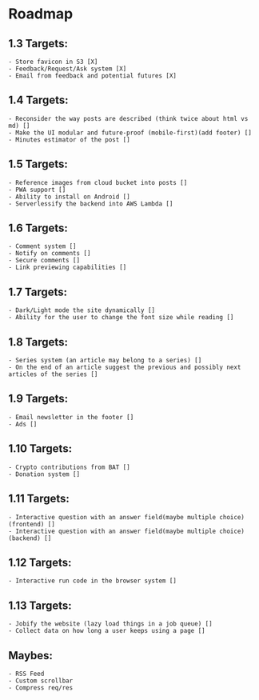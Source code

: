 # Roadmap

## 1.3 Targets:
    - Store favicon in S3 [X]
    - Feedback/Request/Ask system [X]
    - Email from feedback and potential futures [X]

## 1.4 Targets: 
    - Reconsider the way posts are described (think twice about html vs md) []
    - Make the UI modular and future-proof (mobile-first)(add footer) []
    - Minutes estimator of the post []

## 1.5 Targets:
    - Reference images from cloud bucket into posts []
    - PWA support []
    - Ability to install on Android []
    - Serverlessify the backend into AWS Lambda []

## 1.6 Targets:
    - Comment system []
    - Notify on comments []
    - Secure comments []
    - Link previewing capabilities []

## 1.7 Targets:
    - Dark/Light mode the site dynamically []
    - Ability for the user to change the font size while reading []

## 1.8 Targets: 
    - Series system (an article may belong to a series) []
    - On the end of an article suggest the previous and possibly next articles of the series []

## 1.9 Targets:
    - Email newsletter in the footer []
    - Ads []

## 1.10 Targets:
    - Crypto contributions from BAT []
    - Donation system []

## 1.11 Targets:
    - Interactive question with an answer field(maybe multiple choice) (frontend) []
    - Interactive question with an answer field(maybe multiple choice) (backend) []

## 1.12 Targets:
    - Interactive run code in the browser system []

## 1.13 Targets:
    - Jobify the website (lazy load things in a job queue) []
    - Collect data on how long a user keeps using a page []

## Maybes:
    - RSS Feed
    - Custom scrollbar
    - Compress req/res